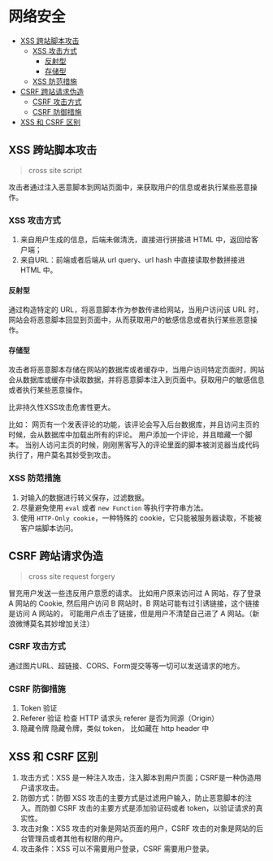 # 网络安全

- [XSS 跨站脚本攻击](#xss-跨站脚本攻击)
  - [XSS 攻击方式](#xss-攻击方式)
    - [反射型](#反射型)
    - [存储型](#存储型)
  - [XSS 防范措施](#xss-防范措施)
- [CSRF 跨站请求伪造](#csrf-跨站请求伪造)
  - [CSRF 攻击方式](#csrf-攻击方式)
  - [CSRF 防御措施](#csrf-防御措施)
- [XSS 和 CSRF 区别](#xss-和-csrf-区别)

## XSS 跨站脚本攻击

> cross site script

攻击者通过注入恶意脚本到网站页面中，来获取用户的信息或者执行某些恶意操作。

### XSS 攻击方式

1. 来自用户生成的信息，后端未做清洗，直接进行拼接进 HTML 中，返回给客户端；
2. 来自URL：前端或者后端从 url query、url hash 中直接读取参数拼接进 HTML 中。

#### 反射型

通过构造特定的 URL，将恶意脚本作为参数传递给网站，当用户访问该 URL 时，网站会将恶意脚本回显到页面中，从而获取用户的敏感信息或者执行某些恶意操作。

#### 存储型

攻击者将恶意脚本存储在网站的数据库或者缓存中，当用户访问特定页面时，网站会从数据库或缓存中读取数据，并将恶意脚本注入到页面中。获取用户的敏感信息或者执行某些恶意操作。

比非持久性XSS攻击危害性更大。

比如：
网页有一个发表评论的功能，该评论会写入后台数据库，并且访问主页的时候，会从数据库中加载出所有的评论。
用户添加一个评论，并且暗藏一个脚本。
当别人访问主页的时候，刚刚黑客写入的评论里面的脚本被浏览器当成代码执行了，用户莫名其妙受到攻击。

### XSS 防范措施

1. 对输入的数据进行转义保存，过滤数据。
2. 尽量避免使用 `eval` 或者 `new Function` 等执行字符串方法。
3. 使用 `HTTP-Only cookie`，一种特殊的 cookie，它只能被服务器读取，不能被客户端脚本访问。

## CSRF 跨站请求伪造

> cross site request forgery

冒充用户发送一些违反用户意愿的请求。
比如用户原来访问过 A 网站，存了登录 A 网站的 Cookie,
然后用户访问 B 网站时，B 网站可能有过引诱链接，这个链接是访问 A 网站的，
可能用户点击了链接，但是用户不清楚自己进了 A 网站。（新浪微博莫名其妙增加关注）

### CSRF 攻击方式

通过图片URL、超链接、CORS、Form提交等等一切可以发送请求的地方。

### CSRF 防御措施

1. Token 验证
2. Referer 验证
  检查 HTTP 请求头 referer 是否为同源（Origin）
3. 隐藏令牌
  隐藏令牌，类似 token， 比如藏在 http header 中

## XSS 和 CSRF 区别

1. 攻击方式：XSS 是一种注入攻击，注入脚本到用户页面；CSRF是一种伪造用户请求攻击。
2. 防御方式：防御 XSS 攻击的主要方式是过滤用户输入，防止恶意脚本的注入。而防御 CSRF 攻击的主要方式是添加验证码或者 token，以验证请求的真实性。
3. 攻击对象：XSS 攻击的对象是网站页面的用户，CSRF 攻击的对象是网站的后台管理员或者其他有权限的用户。
4. 攻击条件：XSS 可以不需要用户登录，CSRF 需要用户登录。
